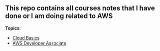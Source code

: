 ## This repo contains all courses notes that I have done or I am doing related to AWS 

**Topics**:
- [Cloud Basics](Cloud_Basics.md)
- [AWS Developer Associate](AWS_Developer_Associate/README.md)

